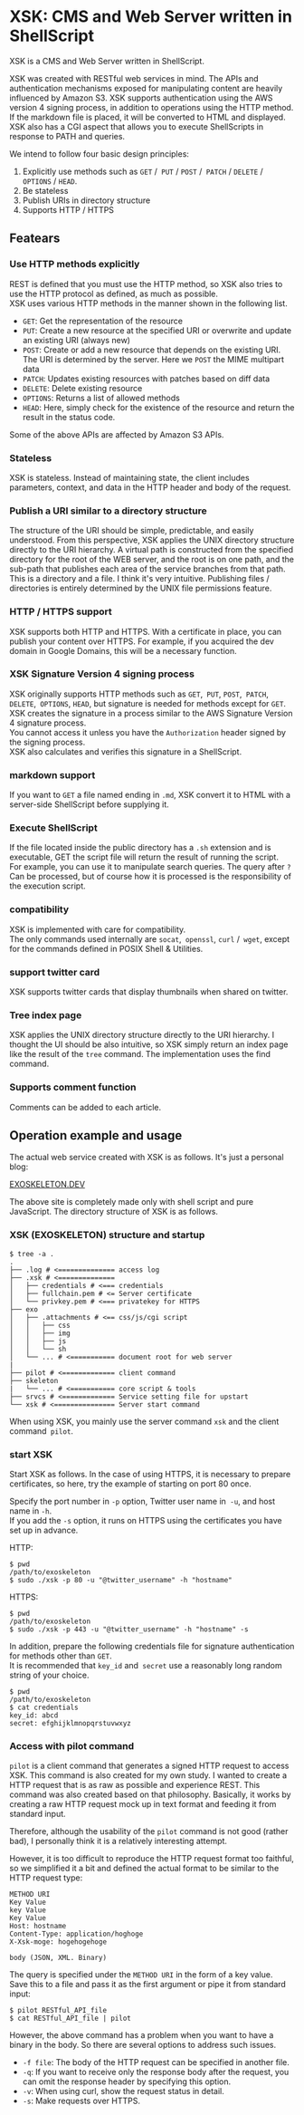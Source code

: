 # XSK: CMS and Web Server written in ShellScript

XSK is a CMS and Web Server written in ShellScript.

XSK was created with RESTful web services in mind. The APIs and authentication mechanisms exposed for manipulating content are heavily influenced by Amazon S3.
XSK supports authentication using the AWS version 4 signing process, in addition to operations using the HTTP method.  
If the markdown file is placed, it will be converted to HTML and displayed.  
XSK also has a CGI aspect that allows you to execute ShellScripts in response to PATH and queries.

We intend to follow four basic design principles:

1. Explicitly use methods such as `GET` /` PUT` / `POST` /` PATCH` / `DELETE` /` OPTIONS` / `HEAD`.
2. Be stateless
3. Publish URIs in directory structure
4. Supports HTTP / HTTPS

## Featears
### Use HTTP methods explicitly
REST is defined that you must use the HTTP method, so XSK also tries to use the HTTP protocol as defined, as much as possible.  
XSK uses various HTTP methods in the manner shown in the following list.

* `GET`: Get the representation of the resource
* `PUT`: Create a new resource at the specified URI or overwrite and update an existing URI (always new)
* `POST`: Create or add a new resource that depends on the existing URI. The URI is determined by the server. Here we `POST` the MIME multipart data
* `PATCH`: Updates existing resources with patches based on diff data
* `DELETE`: Delete existing resource
* `OPTIONS`: Returns a list of allowed methods
* `HEAD`: Here, simply check for the existence of the resource and return the result in the status code.

Some of the above APIs are affected by Amazon S3 APIs.

### Stateless
XSK is stateless. Instead of maintaining state, the client includes parameters, context, and data in the HTTP header and body of the request.

### Publish a URI similar to a directory structure
The structure of the URI should be simple, predictable, and easily understood. From this perspective, XSK applies the UNIX directory structure directly to the URI hierarchy.
A virtual path is constructed from the specified directory for the root of the WEB server, and the root is on one path, and the sub-path that publishes each area of the service branches from that path. This is a directory and a file. I think it's very intuitive.
Publishing files / directories is entirely determined by the UNIX file permissions feature.

### HTTP / HTTPS support
XSK supports both HTTP and HTTPS. With a certificate in place, you can publish your content over HTTPS.
For example, if you acquired the dev domain in Google Domains, this will be a necessary function.

### XSK Signature Version 4 signing process
XSK originally supports HTTP methods such as `GET`,` PUT`, `POST`,` PATCH`, `DELETE`,` OPTIONS`, `HEAD`, but signature is needed for methods except for `GET`.  
XSK creates the signature in a process similar to the AWS Signature Version 4 signature process.  
You cannot access it unless you have the `Authorization` header signed by the signing process.  
XSK also calculates and verifies this signature in a ShellScript.

### markdown support
If you want to `GET` a file named ending in `.md`, XSK convert it to HTML with a server-side ShellScript before supplying it.

### Execute ShellScript
If the file located inside the public directory has a `.sh` extension and is executable, GET the script file will return the result of running the script.  
For example, you can use it to manipulate search queries. The query after `?` Can be processed, but of course how it is processed is the responsibility of the execution script.

### compatibility
XSK is implemented with care for compatibility.  
The only commands used internally are `socat`,` openssl`, `curl` /` wget`, except for the commands defined in POSIX Shell & Utilities.

### support twitter card
XSK supports twitter cards that display thumbnails when shared on twitter.

### Tree index page
XSK applies the UNIX directory structure directly to the URI hierarchy. 
I thought the UI should be also intuitive, so XSK simply return an index page like the result of the `tree` command. 
The implementation uses the find command.

### Supports comment function
Comments can be added to each article.

## Operation example and usage
The actual web service created with XSK is as follows. 
It's just a personal blog:

[EXOSKELETON.DEV](https://exoskeleton.dev/)

The above site is completely made only with shell script and pure JavaScript.
The directory structure of XSK is as follows.

### XSK (EXOSKELETON) structure and startup

```shell
$ tree -a .
.
├── .log # <============== access log
├── .xsk # <============== 
│   ├── credentials # <=== credentials
│   ├── fullchain.pem # <= Server certificate
│   └── privkey.pem # <=== privatekey for HTTPS
├── exo
│   ├── .attachments # <== css/js/cgi script
│   │   ├── css
│   │   ├── img
│   │   ├── js
│   │   └── sh
│   └── ... # <=========== document root for web server
|
├── pilot # <============= client command
├── skeleton 
|   └── ... # <=========== core script & tools
├── srvcs # <============= Service setting file for upstart
└── xsk # <=============== Server start command
```

When using XSK, you mainly use the server command `xsk` and the client command` pilot`.

### start XSK
Start XSK as follows. In the case of using HTTPS, it is necessary to prepare certificates, so here, try the example of starting on port 80 once.

Specify the port number in `-p` option, Twitter user name in` -u`, and host name in `-h`.  
If you add the `-s` option, it runs on HTTPS using the certificates you have set up in advance.

HTTP:

```shell
$ pwd
/path/to/exoskeleton
$ sudo ./xsk -p 80 -u "@twitter_username" -h "hostname"
```

HTTPS:

```shell
$ pwd
/path/to/exoskeleton
$ sudo ./xsk -p 443 -u "@twitter_username" -h "hostname" -s
```

In addition, prepare the following credentials file for signature authentication for methods other than `GET`.   
It is recommended that `key_id` and` secret` use a reasonably long random string of your choice.

```shell
$ pwd
/path/to/exoskeleton
$ cat credentials 
key_id: abcd
secret: efghijklmnopqrstuvwxyz
```

### Access with pilot command
`pilot` is a client command that generates a signed HTTP request to access XSK.
This command is also created for my own study. I wanted to create a HTTP request that is as raw as possible and experience REST. This command was also created based on that philosophy.
Basically, it works by creating a raw HTTP request mock up in text format and feeding it from standard input.

Therefore, although the usability of the `pilot` command is not good (rather bad), I personally think it is a relatively interesting attempt.

However, it is too difficult to reproduce the HTTP request format too faithful, so we simplified it a bit and defined the actual format to be similar to the HTTP request type:

```http
METHOD URI    
Key Value
key Value
Key Value    
Host: hostname 
Content-Type: application/hoghoge 
X-Xsk-moge: hogehogehoge 

body (JSON, XML. Binary)
```

The query is specified under the `METHOD URI` in the form of a key value.  
Save this to a file and pass it as the first argument or pipe it from standard input:

```shell
$ pilot RESTful_API_file
$ cat RESTful_API_file | pilot
```

However, the above command has a problem when you want to have a binary in the body.
So there are several options to address such issues.

* `-f file`: The body of the HTTP request can be specified in another file.
* `-q`: If you want to receive only the response body after the request, you can omit the response header by specifying this option.
* `-v`: When using curl, show the request status in detail.
* `-s`: Make requests over HTTPS.

